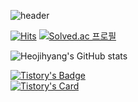 <div align="left">
  
![header](https://capsule-render.vercel.app/api?type=waving&color=FF7D7D&text=Heo_aim's%20GitHub%20🍒&animation=twinkling&fontSize=35&fontAlignY=40&fontAlign=70&height=250&fontColor=FFFFFF)

[![Hits](https://hits.seeyoufarm.com/api/count/incr/badge.svg?url=https%3A%2F%2Fgithub.com%2FHeojihyang&count_bg=%23C4D776&title_bg=%23FFCACA&icon=github.svg&icon_color=%23FF5959&title=PuiPui&edge_flat=false)](https://hits.seeyoufarm.com)
[![Solved.ac
프로필](http://mazassumnida.wtf/api/mini/generate_badge?boj=joan0727)](https://solved.ac/{handle})


![Heojihyang's GitHub stats](https://github-readme-stats.vercel.app/api?username=Heojihyang&show_icons=true&theme=onedark)
 
[![Tistory's Badge](https://github-readme-tistory-card.vercel.app/api/badge?name=heo-aim%20&theme=dark)](https://github.com/loosie/github-readme-tistory-card)
<br>
[![Tistory's Card](https://github-readme-tistory-card.vercel.app/api?name=heo-aim&theme=vue)](https://heo-aim.tistory.com)


</div>
